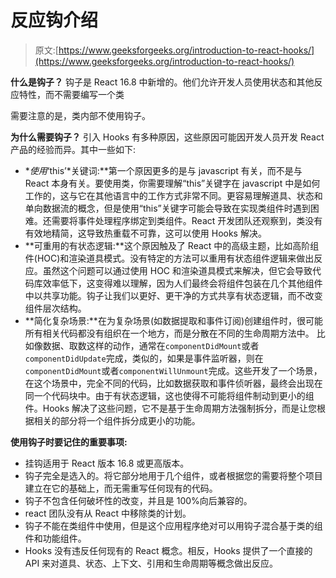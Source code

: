 # 反应钩介绍

> 原文:[https://www.geeksforgeeks.org/introduction-to-react-hooks/](https://www.geeksforgeeks.org/introduction-to-react-hooks/)

**什么是钩子？**
钩子是 React 16.8 中新增的。他们允许开发人员使用状态和其他反应特性，而不需要编写一个类

需要注意的是，类内部不使用钩子。

**为什么需要钩子？**
引入 Hooks 有多种原因，这些原因可能因开发人员开发 React 产品的经验而异。其中一些如下:

*   **使用*‘this’*关键词:**第一个原因更多的是与 javascript 有关，而不是与 React 本身有关。要使用类，你需要理解“this”关键字在 javascript 中是如何工作的，这与它在其他语言中的工作方式非常不同。更容易理解道具、状态和单向数据流的概念，但是使用“this”关键字可能会导致在实现类组件时遇到困难。还需要将事件处理程序绑定到类组件。React 开发团队还观察到，类没有有效地精简，这导致热重载不可靠，这可以使用 Hooks 解决。
*   **可重用的有状态逻辑:**这个原因触及了 React 中的高级主题，比如高阶组件(HOC)和渲染道具模式。没有特定的方法可以重用有状态组件逻辑来做出反应。虽然这个问题可以通过使用 HOC 和渲染道具模式来解决，但它会导致代码库效率低下，这变得难以理解，因为人们最终会将组件包装在几个其他组件中以共享功能。钩子让我们以更好、更干净的方式共享有状态逻辑，而不改变组件层次结构。
*   **简化复杂场景:**在为复杂场景(如数据提取和事件订阅)创建组件时，很可能所有相关代码都没有组织在一个地方，而是分散在不同的生命周期方法中。
    比如像数据、取数这样的动作，通常在`componentDidMount`或者`componentDidUpdate`完成，类似的，如果是事件监听器，则在`componentDidMount`或者`componentWillUnmount`完成。这些开发了一个场景，在这个场景中，完全不同的代码，比如数据获取和事件侦听器，最终会出现在同一个代码块中。由于有状态逻辑，这也使得不可能将组件制动到更小的组件。Hooks 解决了这些问题，它不是基于生命周期方法强制拆分，而是让您根据相关的部分将一个组件拆分成更小的功能。

**使用钩子时要记住的重要事项:**

*   挂钩适用于 React 版本 16.8 或更高版本。
*   钩子完全是选入的。将它部分地用于几个组件，或者根据您的需要将整个项目建立在它的基础上，而无需重写任何现有的代码。
*   钩子不包含任何破坏性的改变，并且是 100%向后兼容的。
*   react 团队没有从 React 中移除类的计划。
*   钩子不能在类组件中使用，但是这个应用程序绝对可以用钩子混合基于类的组件和功能组件。
*   Hooks 没有违反任何现有的 React 概念。相反，Hooks 提供了一个直接的 API 来对道具、状态、上下文、引用和生命周期等概念做出反应。